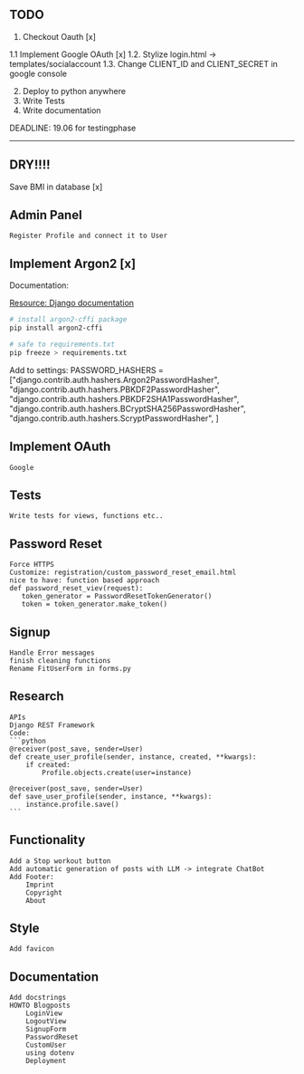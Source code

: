 ## TODO

1. Checkout Oauth [x]

1.1 Implement Google OAuth [x]
1.2. Stylize login.html
	-> templates/socialaccount
1.3. Change CLIENT_ID and CLIENT_SECRET in google console

2. Deploy to python anywhere
3. Write Tests
4. Write documentation


DEADLINE: 19.06 for testingphase

<hr>


## DRY!!!!

Save BMI in database [x]

## Admin Panel
	Register Profile and connect it to User

## Implement Argon2 [x]

Documentation:

[Resource: Django documentation](https://docs.djangoproject.com/en/5.0/topics/auth/passwords/)

```sh
# install argon2-cffi package
pip install argon2-cffi

# safe to requirements.txt
pip freeze > requirements.txt
```
Add to settings: 
PASSWORD_HASHERS = 
	["django.contrib.auth.hashers.Argon2PasswordHasher",
    "django.contrib.auth.hashers.PBKDF2PasswordHasher",
    "django.contrib.auth.hashers.PBKDF2SHA1PasswordHasher",
    "django.contrib.auth.hashers.BCryptSHA256PasswordHasher",
    "django.contrib.auth.hashers.ScryptPasswordHasher",
]

## Implement OAuth
	Google
	
## Tests
	Write tests for views, functions etc..

## Password Reset
	Force HTTPS
	Customize: registration/custom_password_reset_email.html
	nice to have: function based approach
	def password_reset_viev(request):
 	   token_generator = PasswordResetTokenGenerator()
  	   token = token_generator.make_token()

## Signup
	Handle Error messages
	finish cleaning functions
	Rename FitUserForm in forms.py

## Research
	APIs
	Django REST Framework
	Code:
	```python
	@receiver(post_save, sender=User)
	def create_user_profile(sender, instance, created, **kwargs):
    	if created:
    	    Profile.objects.create(user=instance)

	@receiver(post_save, sender=User)
	def save_user_profile(sender, instance, **kwargs):
	    instance.profile.save()
	```

## Functionality
	Add a Stop workout button
	Add automatic generation of posts with LLM -> integrate ChatBot
	Add Footer: 
		Imprint
		Copyright
		About

## Style
	Add favicon

## Documentation
	Add docstrings
	HOWTO Blogposts
		LoginView
		LogoutView
		SignupForm
		PasswordReset 
		CustomUser
		using dotenv
		Deployment
